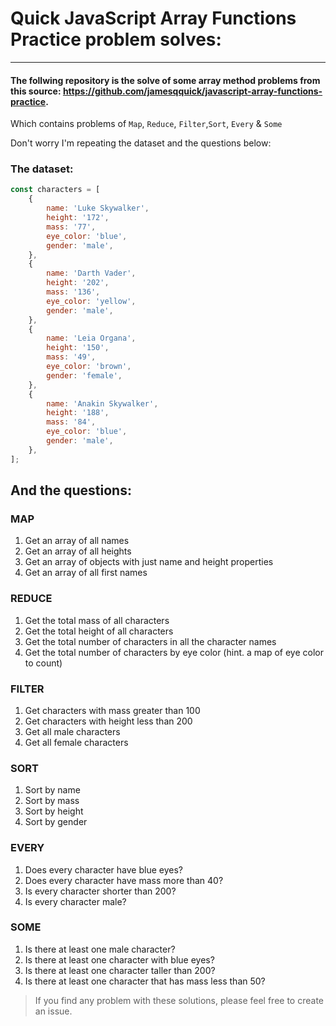 # Quick JavaScript Array Functions Practice problem solves:
----
#### The follwing repository is the solve of some array method problems from this source: https://github.com/jamesqquick/javascript-array-functions-practice.

Which contains problems of `Map`, `Reduce`, `Filter`,`Sort`, `Every` & `Some` 

Don't worry I'm repeating the dataset and the questions below:

### The dataset:
```javascript
const characters = [
    {
        name: 'Luke Skywalker',
        height: '172',
        mass: '77',
        eye_color: 'blue',
        gender: 'male',
    },
    {
        name: 'Darth Vader',
        height: '202',
        mass: '136',
        eye_color: 'yellow',
        gender: 'male',
    },
    {
        name: 'Leia Organa',
        height: '150',
        mass: '49',
        eye_color: 'brown',
        gender: 'female',
    },
    {
        name: 'Anakin Skywalker',
        height: '188',
        mass: '84',
        eye_color: 'blue',
        gender: 'male',
    },
];
```

## And the questions: 
### MAP

1. Get an array of all names
2. Get an array of all heights
3. Get an array of objects with just name and height properties
4. Get an array of all first names

### REDUCE

1. Get the total mass of all characters
2. Get the total height of all characters
3. Get the total number of characters in all the character names
4. Get the total number of characters by eye color (hint. a map of eye color to count)

### FILTER

1. Get characters with mass greater than 100
2. Get characters with height less than 200
3. Get all male characters
4. Get all female characters

### SORT

1. Sort by name
2. Sort by mass
3. Sort by height
4. Sort by gender

### EVERY

1. Does every character have blue eyes?
2. Does every character have mass more than 40?
3. Is every character shorter than 200?
4. Is every character male?

### SOME

1. Is there at least one male character?
2. Is there at least one character with blue eyes?
3. Is there at least one character taller than 200?
4. Is there at least one character that has mass less than 50?

>If you find any problem with these solutions, please feel free to create an issue.
